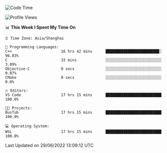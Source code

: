 <!--START_SECTION:waka-->
![Code Time](http://img.shields.io/badge/Code%20Time-152%20hrs%2018%20mins-blue)

![Profile Views](http://img.shields.io/badge/Profile%20Views-0-blue)

📊 **This Week I Spent My Time On** 

```text
⌚︎ Time Zone: Asia/Shanghai

💬 Programming Languages: 
C++                      16 hrs 42 mins      ████████████████████████░   96.83% 
C                        32 mins             ░░░░░░░░░░░░░░░░░░░░░░░░░   3.09% 
Objective-C              0 secs              ░░░░░░░░░░░░░░░░░░░░░░░░░   0.07% 
CMake                    0 secs              ░░░░░░░░░░░░░░░░░░░░░░░░░   0.0%

🔥 Editors: 
VS Code                  17 hrs 15 mins      █████████████████████████   100.0%

🐱‍💻 Projects: 
BusTub                   17 hrs 15 mins      █████████████████████████   100.0%

💻 Operating System: 
WSL                      17 hrs 15 mins      █████████████████████████   100.0%

```


 Last Updated on 29/06/2022 13:09:12 UTC
<!--END_SECTION:waka-->